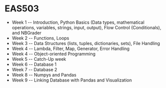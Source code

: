 # EAS503 
- Week 1 -- Introduction, Python Basics (Data types, mathematical operations, variables, strings, input, output), Flow Control (Conditionals), and NBGrader 
- Week 2 -- Functions, Loops
- Week 3 -- Data Structures (lists, tuples, dictionaries, sets), File Handling
- Week 4 -- Lambda, Filter, Map, Generator, Error Handling
- Week 4 -- Object-oriented Programming
- Week 5 -- Catch-Up week
- Week 6 -- Database 1 
- Week 7 -- Database 2 
- Week 8 -- Numpys and Pandas
- Week 9 -- Linking Database with Pandas and Visualization 